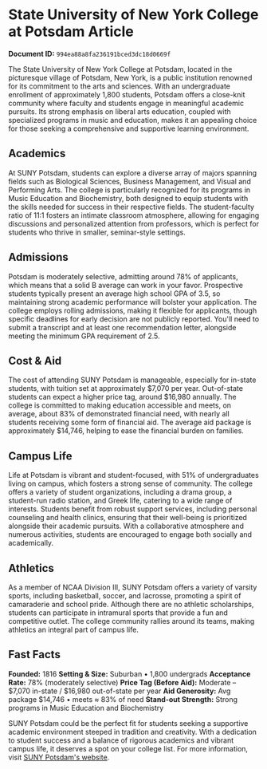 # State University of New York College at Potsdam Article

**Document ID:** `994ea88a8fa236191bced3dc18d0669f`

The State University of New York College at Potsdam, located in the picturesque village of Potsdam, New York, is a public institution renowned for its commitment to the arts and sciences. With an undergraduate enrollment of approximately 1,800 students, Potsdam offers a close-knit community where faculty and students engage in meaningful academic pursuits. Its strong emphasis on liberal arts education, coupled with specialized programs in music and education, makes it an appealing choice for those seeking a comprehensive and supportive learning environment.

## Academics
At SUNY Potsdam, students can explore a diverse array of majors spanning fields such as Biological Sciences, Business Management, and Visual and Performing Arts. The college is particularly recognized for its programs in Music Education and Biochemistry, both designed to equip students with the skills needed for success in their respective fields. The student-faculty ratio of 11:1 fosters an intimate classroom atmosphere, allowing for engaging discussions and personalized attention from professors, which is perfect for students who thrive in smaller, seminar-style settings.

## Admissions
Potsdam is moderately selective, admitting around 78% of applicants, which means that a solid B average can work in your favor. Prospective students typically present an average high school GPA of 3.5, so maintaining strong academic performance will bolster your application. The college employs rolling admissions, making it flexible for applicants, though specific deadlines for early decision are not publicly reported. You'll need to submit a transcript and at least one recommendation letter, alongside meeting the minimum GPA requirement of 2.5.

## Cost & Aid
The cost of attending SUNY Potsdam is manageable, especially for in-state students, with tuition set at approximately $7,070 per year. Out-of-state students can expect a higher price tag, around $16,980 annually. The college is committed to making education accessible and meets, on average, about 83% of demonstrated financial need, with nearly all students receiving some form of financial aid. The average aid package is approximately $14,746, helping to ease the financial burden on families.

## Campus Life
Life at Potsdam is vibrant and student-focused, with 51% of undergraduates living on campus, which fosters a strong sense of community. The college offers a variety of student organizations, including a drama group, a student-run radio station, and Greek life, catering to a wide range of interests. Students benefit from robust support services, including personal counseling and health clinics, ensuring that their well-being is prioritized alongside their academic pursuits. With a collaborative atmosphere and numerous activities, students are encouraged to engage both socially and academically.

## Athletics
As a member of NCAA Division III, SUNY Potsdam offers a variety of varsity sports, including basketball, soccer, and lacrosse, promoting a spirit of camaraderie and school pride. Although there are no athletic scholarships, students can participate in intramural sports that provide a fun and competitive outlet. The college community rallies around its teams, making athletics an integral part of campus life.

## Fast Facts
**Founded:** 1816
**Setting & Size:** Suburban • 1,800 undergrads
**Acceptance Rate:** 78% (moderately selective)
**Price Tag (Before Aid):** Moderate – $7,070 in-state / $16,980 out-of-state per year
**Aid Generosity:** Avg package $14,746 • meets ≈ 83% of need
**Stand-out Strength:** Strong programs in Music Education and Biochemistry

SUNY Potsdam could be the perfect fit for students seeking a supportive academic environment steeped in tradition and creativity. With a dedication to student success and a balance of rigorous academics and vibrant campus life, it deserves a spot on your college list. For more information, visit [SUNY Potsdam's website](https://www.petersons.com/college-search/state-university-of-new-york-college-at-potsdam-000_10001901.aspx).
